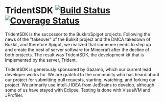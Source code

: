 TridentSDK [![Build Status](https://travis-ci.org/TridentSDK/TridentSDK.svg?branch=master)](https://travis-ci.org/TridentSDK/TridentSDK) [![Coverage Status](https://coveralls.io/repos/TridentSDK/TridentSDK/badge.png?branch=bleeding-edge)](https://coveralls.io/r/TridentSDK/TridentSDK?branch=bleeding-edge)
=========

TridentSDK is the successor to the Bukkit/Spigot projects. Following the news of the "takeover" of the Bukkit project and the DMCA takedown of Bukkit, and therefore Spigot, we realized that someone needs to step up and create the best of server software for Minecraft after the decline of both projects. The result was TridentSDK, the development kit that is implemented by the server, Trident.

TridentSDK is generously sponsored by Gazamo, which our current lead developer works for. We are grateful to the community who has heard about our project for submitting pull requests, starting, watching, and forking our project. We primarily use IntelliJ IDEA from JetBrains to develop, although some of us have stayed with Eclipse. Testing is done with VisualVM and JProfiler.
